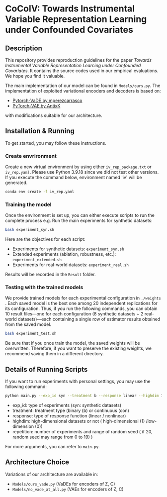 # CoCoIV: Towards Instrumental Variable Representation Learning under Confounded Covariates

## Description
This repository provides reproduction guidelines for the paper *Towards Instrumental Variable Representation Learning under Confounded Covariates*. It contains the source codes used in our empirical evaluations. We hope you find it valuable.

The main implementation of our model can be found in `Models/ours.py`.
The implementation of exploited variational encoders and decoders is based on:
- [Pytorch-VaDE by mperezcarrasco](https://github.com/mperezcarrasco/Pytorch-VaDE)
- [PyTorch-VAE by AntixK](https://github.com/AntixK/PyTorch-VAE/tree/master)

with modifications suitable for our architecture.

## Installation & Running
To get started, you may follow these instructions.

### Create envrironment
Create a new virtual environment by using either `iv_rep_package.txt` or `iv_rep.yaml`. Please use Python 3.9.18 since we did not test other versions. If you execute the command below, environment named 'iv' will be generated.
```bash
conda env create -f iv_rep.yaml
```
### Training the model
Once the environment is set up, you can either execute scripts to run the complete process 
    e.g. Run the main experiments for synthetic datasets:
  ```bash
  bash experiment_syn.sh
  ```
Here are the objectives for each script:
- Experiments for synthetic datasets: `experiment_syn.sh`
- Extended experiments (ablation, robustness, etc.): `experiment_extended.sh`
- Experiments for real-world datasets: `experiment_real.sh`

Results will be recorded in the `Result` folder.


### Testing with the trained models
We provide trained models for each experimental configuration in `./weights `. Each saved model is the best one among 20 independent replications for its configuration. Thus, if you run the following commands, you can obtain 10 result files—one for each configuration (8 synthetic datasets + 2 real‐world datasets)—each containing a single row of estimator results obtained from the saved model.
```bash
bash experiment_test.sh
```
Be sure that if you once train the model, the saved weights will be overwritten. Therefore, if you want to preserve the existing weights, we recommend saving them in a different directory.

## Details of Running Scripts
If you want to run experiments with personal settings, you may use the following command:
```bash
python main.py --exp_id syn --treatment b --response linear --highdim 1 --repetition 20 
```
- exp_id: type of experiments (syn: synthetic datasets)
- treatment: treatment type (binary (b) or continuous (con) 
- response: type of response function (linear / nonlinear)
- highdim: high-dimensional datasets or not ( high-dimensional (1) /low-dimension (0))
- repetition: number of experiments and range of random seed ( if 20, random seed may range from 0 to 19) )

For more arguments, you can refer to `main.py`.



## Architecture Choice
Variations of our architecture are available in:
- `Models/ours_vade.py` (VaDEs for encoders of Z, C)
- `Models/no_vade_at_all.py` (VAEs for encoders of Z, C)

